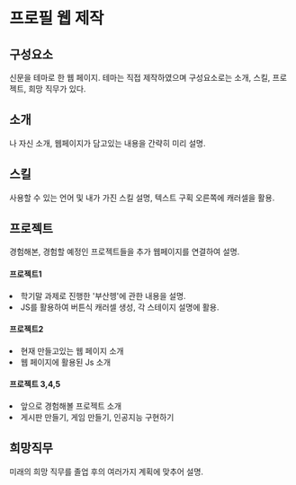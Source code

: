 <h1>프로필 웹 제작</h1>
  <h2>구성요소</h2>
  <p>신문을 테마로 한 웹 페이지. 테마는 직접 제작하였으며 구성요소로는 소개, 스킬, 프로젝트, 희망 직무가 있다.</p>
  <h2>소개</h2>
  <p>나 자신 소개, 웹페이지가 담고있는 내용을 간략히 미리 설명.</p></p>
  <h2>스킬</h2>  
  <p>사용할 수 있는 언어 및 내가 가진 스킬 설명, 텍스트 구획 오른쪽에 캐러셀을 활용.</p>
  <h2>프로젝트</h2>
  <p>경험해본, 경험할 예정인 프로젝트들을 추가 웹페이지를 연결하여 설명.</p>
  <h4>프로젝트1</h4>
  <li>학기말 과제로 진행한 '부산헹'에 관한 내용을 설명.</li>
  <li>JS를 활용하여 버튼식 캐러셀 생성, 각 스테이지 설명에 활용.</li>
  <h4>프로젝트2</h4>
  <li>현재 만들고있는 웹 페이지 소개</li>
  <li>웹 페이지에 활용된 Js 소개</li>
  <h4>프로젝트 3,4,5</h4>
  <li>앞으로 경험해볼 프로젝트 소개</li>
  <li>게시판 만들기, 게임 만들기, 인공지능 구현하기</li>
  <h2>희망직무</h2>
  <P>미래의 희망 직무를 졸업 후의 여러가지 계획에 맞추어 설명.</P>
  
  
